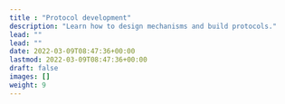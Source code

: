 ```yaml
---
title : "Protocol development"
description: "Learn how to design mechanisms and build protocols."
lead: ""
lead: ""
date: 2022-03-09T08:47:36+00:00
lastmod: 2022-03-09T08:47:36+00:00
draft: false
images: []
weight: 9
---
```


